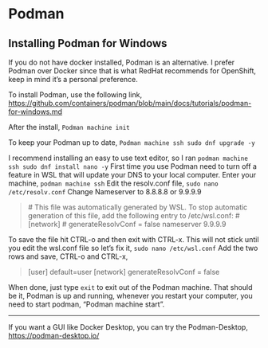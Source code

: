 # Podman

## Installing Podman for Windows
If you do not have docker installed, Podman is an alternative. I prefer Podman over Docker since that is what RedHat recommends for OpenShift, keep in mind it’s a personal preference.

To install Podman, use the following link,
https://github.com/containers/podman/blob/main/docs/tutorials/podman-for-windows.md

After the install, 
`Podman machine init`

To keep your Podman up to date,
`Podman machine ssh sudo dnf upgrade -y`

I recommend installing an easy to use text editor, so I ran
`podman machine ssh sudo dnf install nano -y`
First time you use Podman need to turn off a feature in WSL that will update your DNS to your local computer.
Enter your machine,
`podman machine ssh`
Edit the resolv.conf file,
`sudo nano /etc/resolv.conf` 
Change Nameserver to 8.8.8.8 or 9.9.9.9

>\# This file was automatically generated by WSL. To stop automatic generation of this file, add the following entry to /etc/wsl.conf:
\# [network]
\# generateResolvConf = false
nameserver 9.9.9.9

To save the file hit CTRL-o and then exit with CTRL-x.
This will not stick until you edit the wsl.conf file so let’s fix it,
`sudo nano /etc/wsl.conf`
Add the two rows and save, CTRL-o and CTRL-x,
>[user]
default=user
[network]
generateResolvConf = false

When done, just type `exit` to exit out of the Podman machine.
That should be it, Podman is up and running, whenever you restart your computer, you need to start podman, “Podman machine start”.

---

If you want a GUI like Docker Desktop, you can try the Podman-Desktop,
https://podman-desktop.io/
